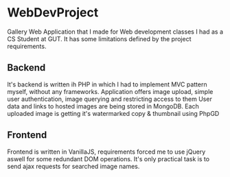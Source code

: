# WebDevProject
Gallery Web Application that I made for Web development classes I had as a CS Student at GUT.
It has some limitations defined by the project requirements.
## Backend
It's backend is written ih PHP in which I had to implement MVC pattern myself, without any frameworks.
Application offers image upload, simple user authentication, image querying and restricting access to them
User data and links to hosted images are being stored in MongoDB. Each uploaded image is getting it's watermarked copy & thumbnail using PhpGD
## Frontend
Frontend is written in VanillaJS, requirements forced me to use jQuery aswell for some redundant DOM operations.
It's only practical task is to send ajax requests for searched image names.
